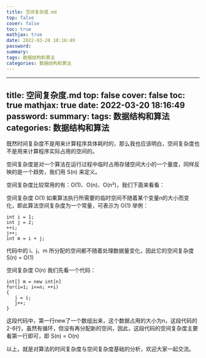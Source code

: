 ```yaml
---
title: 空间复杂度.md
top: false
cover: false
toc: true
mathjax: true
date: 2022-03-20 18:16:49
password:
summary:
tags: 数据结构和算法
categories: 数据结构和算法
---
```

---
title: 空间复杂度.md
top: false
cover: false
toc: true
mathjax: true
date: 2022-03-20 18:16:49
password:
summary:
tags: 数据结构和算法
categories: 数据结构和算法
---
既然时间复杂度不是用来计算程序具体耗时的，那么我也应该明白，空间复杂度也不是用来计算程序实际占用的空间的。

空间复杂度是对一个算法在运行过程中临时占用存储空间大小的一个量度，同样反映的是一个趋势，我们用 S(n) 来定义。

空间复杂度比较常用的有：O(1)、O(n)、O(n²)，我们下面来看看：

空间复杂度 O(1)
如果算法执行所需要的临时空间不随着某个变量n的大小而变化，即此算法空间复杂度为一个常量，可表示为 O(1)
举例：
~~~
int i = 1;
int j = 2;
++i;
j++;
int m = i + j;
~~~
代码中的 i、j、m 所分配的空间都不随着处理数据量变化，因此它的空间复杂度 S(n) = O(1)

空间复杂度 O(n)
我们先看一个代码：
~~~
int[] m = new int[n]
for(i=1; i<=n; ++i)
{
   j = i;
   j++;
}
~~~
这段代码中，第一行new了一个数组出来，这个数据占用的大小为n，这段代码的2-6行，虽然有循环，但没有再分配新的空间，因此，这段代码的空间复杂度主要看第一行即可，即 S(n) = O(n)

以上，就是对算法的时间复杂度与空间复杂度基础的分析，欢迎大家一起交流。

